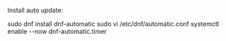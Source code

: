 Install auto update:

sudo dnf install dnf-automatic
sudo vi /etc/dnf/automatic.conf
systemctl enable --now dnf-automatic.timer
